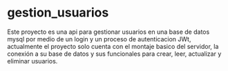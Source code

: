 # gestion_usuarios


Este  proyecto es una api para gestionar usuarios en una base de datos mysql por medio de un login y un proceso de autenticacion JWt, actualmente el proyecto solo cuenta con el montaje basico del servidor, la conexión a su base de datos y sus funcionales para crear, leer, actualizar y eliminar usuarios.
